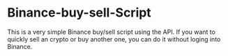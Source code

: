 # Binance-buy-sell-Script
This is a very simple Binance buy/sell script using the API. If you want to quickly sell an crypto or buy another one, you can do it without loging into Binance.

